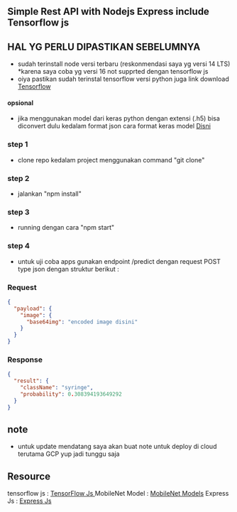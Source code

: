 ## Simple Rest API with Nodejs Express include Tensorflow js

## HAL YG PERLU DIPASTIKAN SEBELUMNYA

- sudah terinstall node versi terbaru (reskonmendasi saya yg versi 14 LTS) \*karena saya coba yg versi 16 not supprted dengan tensorflow js
- oiya pastikan sudah terinstal tensorflow versi python juga link download <a href="https://www.tensorflow.org/install"> Tensorflow</a>

#### opsional

- jika menggunakan model dari keras python dengan extensi (.h5) bisa diconvert dulu kedalam format json cara format keras model <a href="https://www.tensorflow.org/js/tutorials/conversion/import_keras">Disni</a>

### step 1

- clone repo kedalam project menggunakan command "git clone"

### step 2

- jalankan "npm install"

### step 3

- running dengan cara "npm start"

### step 4

- untuk uji coba apps gunakan endpoint /predict dengan request POST type json dengan struktur berikut :

### Request

```json
{
  "payload": {
    "image": {
      "base64img": "encoded image disini"
    }
  }
}
```

### Response

```json
{
  "result": {
    "className": "syringe",
    "probability": 0.308394193649292
  }
}
```

## note

- untuk update mendatang saya akan buat note untuk deploy di cloud terutama GCP yup jadi tunggu saja

## Resource

tensorflow js : <a href = "https://www.tensorflow.org/js/tutorials/setup">TensorFlow Js </a>
MobileNet Model : <a href = "https://github.com/tensorflow/tfjs-models"> MobileNet Models</a>
Express Js : <a href = "https://expressjs.com/en/starter/installing.html"> Express Js</a>
